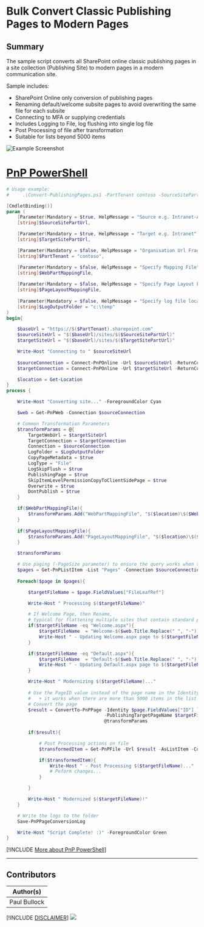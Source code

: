 

# Bulk Convert Classic Publishing Pages to Modern Pages

## Summary

The sample script converts all SharePoint online classic publishing pages in a site collection (Publishing Site) to modern pages in a modern communication site.

Sample includes:
- SharePoint Online only conversion of publishing pages
- Renaming default/welcome subsite pages to avoid overwriting the same file for each subsite
- Connecting to MFA or supplying credentials
- Includes Logging to File, log flushing into single log file
- Post Processing of file after transformation
- Suitable for lists beyond 5000 items


![Example Screenshot](assets/example.png)

# [PnP PowerShell](#tab/pnpps)

```powershell
# Usage example: 
#     .\Convert-PublishingPages.ps1 -PartTenant contoso -SourceSitePartUrl mysourcesite -TargetSitePartUrl mytargetsite

[CmdletBinding()]
param (
    [Parameter(Mandatory = $true, HelpMessage = "Source e.g. Intranet-Archive")]
    [string]$SourceSitePartUrl,

    [Parameter(Mandatory = $true, HelpMessage = "Target e.g. Intranet")]
    [string]$TargetSitePartUrl,

    [Parameter(Mandatory = $false, HelpMessage = "Organisation Url Fragment e.g. contoso ")]
    [string]$PartTenant = "contoso",

    [Parameter(Mandatory = $false, HelpMessage = "Specify Mapping File")]
    [string]$WebPartMappingFile,
    
    [Parameter(Mandatory = $false, HelpMessage = "Specify Page Layout File")]
    [string]$PageLayoutMappingFile,
    
    [Parameter(Mandatory = $false, HelpMessage = "Specify log file location")]
    [string]$LogOutputFolder = "c:\temp"
)
begin{

    $baseUrl = "https://$($PartTenant).sharepoint.com"
    $sourceSiteUrl = "$($baseUrl)/sites/$($SourceSitePartUrl)"
    $targetSiteUrl = "$($baseUrl)/sites/$($TargetSitePartUrl)"

    Write-Host "Connecting to " $sourceSiteUrl
        
    $sourceConnection = Connect-PnPOnline -Url $sourceSiteUrl -ReturnConnection -Interactive
    $targetConnection = Connect-PnPOnline -Url $targetSiteUrl -ReturnConnection -Interactive

    $location = Get-Location
}
process {

    Write-Host "Converting site..." -ForegroundColor Cyan

    $web = Get-PnPWeb -Connection $sourceConnection

    # Common Transformation Parameters
    $transformParams = @{
        TargetWebUrl = $targetSiteUrl
        TargetConnection = $targetConnection
        Connection = $sourceConnection 
        LogFolder = $LogOutputFolder
        CopyPageMetadata = $true
        LogType = "File"
        LogSkipFlush = $true
        PublishingPage = $true
        SkipItemLevelPermissionCopyToClientSidePage = $true
        Overwrite = $true
        DontPublish = $true
    }

    if($WebPartMappingFile){
        $transformParams.Add("WebPartMappingFile", "$($location)\$($WebPartMappingFile)")
    }
    
    if($PageLayoutMappingFile){
        $transformParams.Add("PageLayoutMappingFile", "$($location)\$($PageLayoutMappingFile)")
    }

    $transformParams

    # Use paging (-PageSize parameter) to ensure the query works when there are more than 5000 items in the list
    $pages = Get-PnPListItem -List "Pages" -Connection $sourceConnection -PageSize 500
        
    Foreach($page in $pages){

        $targetFileName = $page.FieldValues["FileLeafRef"]

        Write-Host " Processing $($targetFileName)"

        # If Welcome Page, then Rename, 
        # typical for flattening multiple sites that contain standard page(s) e.g. Welcome.aspx or Default.aspx
        if($targetFileName -eq "Welcome.aspx"){
            $targetFileName  = "Welcome-$($web.Title.Replace(" ", "-")).aspx"
            Write-Host " - Updating Welcome.aspx page to $($targetFileName)" -ForegroundColor Yellow
        }

        if($targetFileName -eq "Default.aspx"){
            $targetFileName  = "Default-$($web.Title.Replace(" ", "-")).aspx"
            Write-Host " - Updating Default.aspx page to $($targetFileName)" -ForegroundColor Yellow
        }

        Write-Host " Modernizing $($targetFileName)..."
        
        # Use the PageID value instead of the page name in the Identity parameter as that is more performant 
        #   + it works when there are more than 5000 items in the list
        # Convert the page
        $result = ConvertTo-PnPPage -Identity $page.FieldValues["ID"] `
                                    -PublishingTargetPageName $targetFileName `
                                    @transformParams
                                
        if($result){

            # Post Processing actions on file
            $transformedItem = Get-PnPFile -Url $result -AsListItem -Connection $targetConnection

            if($transformedItem){
                Write-Host " - Post Processing $($targetFileName)..."
                # Peform changes...
            }

        }

        Write-Host " Modernized $($targetFileName)!"
    }

    # Write the logs to the folder
    Save-PnPPageConversionLog

    Write-Host "Script Complete! :)" -ForegroundColor Green
}

```
[!INCLUDE [More about PnP PowerShell](../../docfx/includes/MORE-PNPPS.md)]
***

## Contributors

| Author(s) |
|-----------|
| Paul Bullock |


[!INCLUDE [DISCLAIMER](../../docfx/includes/DISCLAIMER.md)]
<img src="https://m365-visitor-stats.azurewebsites.net/script-samples/scripts/modernize-bulk-publishing-pages" aria-hidden="true" />